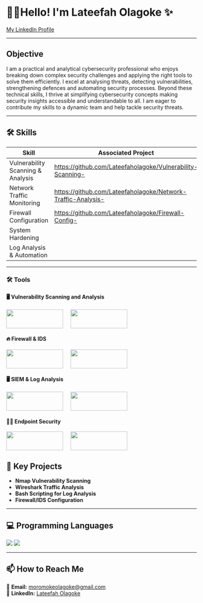 # 👩‍💻**Hello! I'm Lateefah Olagoke**  ✨
  


[My LinkedIn Profile](http://linkedin.com/in/lateefah-olagoke-8a9243229)

---
## Objective


I am a practical and analytical cybersecurity professional who enjoys breaking down complex security challenges and applying the right tools to solve them efficiently. I excel at analysing threats, detecting vulnerabilities, strengthening defences and automating security processes. Beyond these technical skills, I thrive at simplifying cybersecurity concepts making security insights accessible and understandable to all. I am eager to contribute my skills to a dynamic team and help tackle security threats.  

---

## 🛠️ Skills

| **Skill**                         | **Associated Project**          |  
|-----------------------------------|------------------------------|  
| Vulnerability Scanning & Analysis | https://github.com/Lateefaholagoke/Vulnerability-Scanning-               |  
| Network Traffic Monitoring        | https://github.com/Lateefaholagoke/Network-Traffic-Analysis-             |  
| Firewall Configuration            | https://github.com/Lateefaholagoke/Firewall-Config-
| System Hardening                  |    |  
| Log Analysis & Automation         |       |  



---
### 🛠️ **Tools**

#### 🖥️ **Vulnerability Scanning and Analysis**
<div style="display: flex; gap: 20px;">
  <img src="https://img.shields.io/badge/Nmap-00B5E2?style=for-the-badge&logo=nmap&logoColor=white" width="150" height="50">  
  <img src="https://img.shields.io/badge/Wireshark-1673B4?style=for-the-badge&logo=wireshark&logoColor=white" width="150" height="50">
</div>

#### 🔥 **Firewall & IDS**
<div style="display: flex; gap: 20px;">
  <img src="https://img.shields.io/badge/Snort-F1C40F?style=for-the-badge&logo=snort&logoColor=white" width="150" height="50">  
  <img src="https://img.shields.io/badge/iptables-EE6C4D?style=for-the-badge&logo=linux&logoColor=white" width="150" height="50">
</div>

#### 🖥️ **SIEM & Log Analysis**
<div style="display: flex; gap: 20px;">
  <img src="https://img.shields.io/badge/Splunk-00A000?style=for-the-badge&logo=splunk&logoColor=white" width="150" height="50">  
  <img src="https://img.shields.io/badge/Bash%20Scripting-000000?style=for-the-badge&logo=gnu-bash&logoColor=white" width="150" height="50">
</div>

#### 🏴‍☠️ **Endpoint Security**
<div style="display: flex; gap: 20px;">
  <img src="https://img.shields.io/badge/Linux%20Hardening-0078D4?style=for-the-badge&logo=linux&logoColor=white" width="150" height="50">  
  <img src="https://img.shields.io/badge/Kali%20Linux-557C55?style=for-the-badge&logo=kalilinux&logoColor=white" width="150" height="50">
</div>


## 🚀 **Key Projects**


- **Nmap Vulnerability Scanning**  
- **Wireshark Traffic Analysis**   
- **Bash Scripting for Log Analysis**  
- **Firewall/IDS Configuration**  

---

## 💻 **Programming Languages**


<img src="https://img.shields.io/badge/Programming%20Language-Python-3776AB?style=for-the-badge&logo=python&logoColor=white">  
<img src="https://img.shields.io/badge/Programming%20Language-Bash-4EAA25?style=for-the-badge&logo=gnu-bash&logoColor=white">

---

## 📫 **How to Reach Me** 

📧 **Email:** [moromokeolagoke@gmail.com](mailto:moromokeolagoke@gmail.com)  
💼 **LinkedIn:** [Lateefah Olagoke](http://linkedin.com/in/lateefah-olagoke-8a9243229)  
 

    



